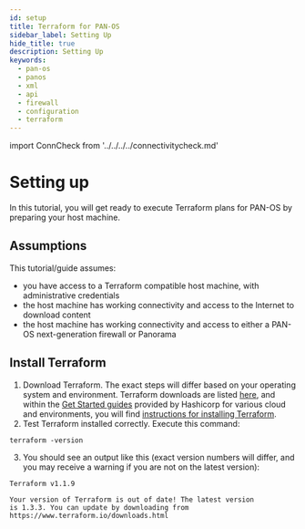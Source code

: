 ```yaml
---
id: setup
title: Terraform for PAN-OS
sidebar_label: Setting Up
hide_title: true
description: Setting Up
keywords:
  - pan-os
  - panos
  - xml
  - api
  - firewall
  - configuration
  - terraform
---
```


import ConnCheck from '../../../../connectivitycheck.md'

# Setting up

In this tutorial, you will get ready to execute Terraform plans for PAN-OS by preparing your host machine.

## Assumptions

This tutorial/guide assumes:
- you have access to a Terraform compatible host machine, with administrative credentials
- the host machine has working connectivity and access to the Internet to download content
- the host machine has working connectivity and access to either a PAN-OS next-generation firewall or Panorama

## Install Terraform

1. Download Terraform. The exact steps will differ based on your operating system and environment. Terraform downloads are listed [here](https://developer.hashicorp.com/terraform/downloads), and within the [Get Started guides](https://developer.hashicorp.com/terraform/tutorials) provided by Hashicorp for various cloud and environments, you will find [instructions for installing Terraform](https://developer.hashicorp.com/terraform/tutorials/docker-get-started/install-cli#install-terraform).
2. Test Terraform installed correctly. Execute this command:
```
terraform -version
```
3. You should see an output like this (exact version numbers will differ, and you may receive a warning if you are not on the latest version):
```
Terraform v1.1.9

Your version of Terraform is out of date! The latest version
is 1.3.3. You can update by downloading from https://www.terraform.io/downloads.html
```

<ConnCheck components={props.components} />